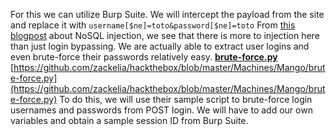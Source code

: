 For this we can utilize Burp Suite. We will intercept the payload from the site and replace it with `username[$ne]=toto&password[$ne]=toto`
From [this blogpost](https://book.hacktricks.xyz/pentesting-web/nosql-injection) about NoSQL injection, we see that there is more to injection here than just login bypassing. We are actually able to extract user logins and even brute-force their passwords relatively easy.
**[brute-force.py](http://brute-force.py)**
[https://github.com/zackelia/hackthebox/blob/master/Machines/Mango/brute-force.py](https://github.com/zackelia/hackthebox/blob/master/Machines/Mango/brute-force.py)
To do this, we will use their sample script to brute-force login usernames and passwords from POST login. We will have to add our own variables and obtain a sample session ID from Burp Suite.